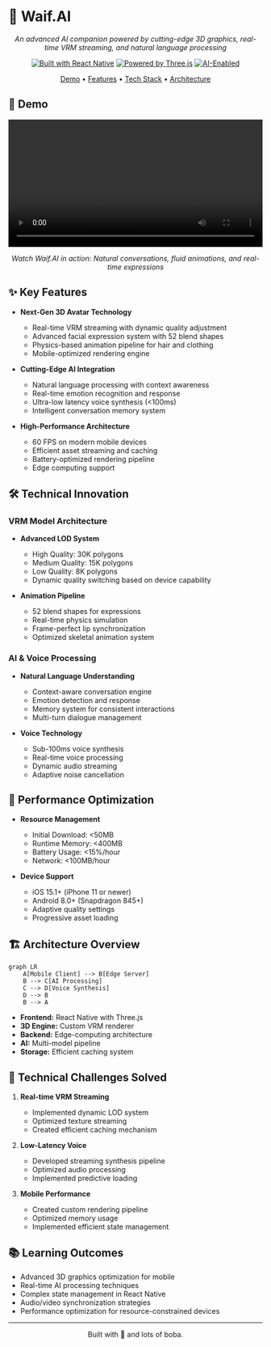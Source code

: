 # 🌟 Waif.AI

<div align="center">

*An advanced AI companion powered by cutting-edge 3D graphics, real-time VRM streaming, and natural language processing*

[![Built with React Native](https://img.shields.io/badge/Built_with-React_Native-61dafb.svg)](https://reactnative.dev/)
[![Powered by Three.js](https://img.shields.io/badge/Powered_by-Three.js-049EF4.svg)](https://threejs.org/)
[![AI-Enabled](https://img.shields.io/badge/AI-Enabled-765AFF.svg)](https://example.com)

[Demo](#-demo) • [Features](#-features) • [Tech Stack](#-tech-stack) • [Architecture](#-architecture)

</div>

## 🎥 Demo

<div align="center">
<video width="100%" controls>
  <source src="demo.mp4" type="video/mp4">
</video>

*Watch Waif.AI in action: Natural conversations, fluid animations, and real-time expressions*
</div>

## ✨ Key Features

- **Next-Gen 3D Avatar Technology**
  - Real-time VRM streaming with dynamic quality adjustment
  - Advanced facial expression system with 52 blend shapes
  - Physics-based animation pipeline for hair and clothing
  - Mobile-optimized rendering engine
  
- **Cutting-Edge AI Integration**
  - Natural language processing with context awareness
  - Real-time emotion recognition and response
  - Ultra-low latency voice synthesis (<100ms)
  - Intelligent conversation memory system
  
- **High-Performance Architecture**
  - 60 FPS on modern mobile devices
  - Efficient asset streaming and caching
  - Battery-optimized rendering pipeline
  - Edge computing support

## 🛠️ Technical Innovation

### VRM Model Architecture
- **Advanced LOD System**
  - High Quality: 30K polygons
  - Medium Quality: 15K polygons
  - Low Quality: 8K polygons
  - Dynamic quality switching based on device capability

- **Animation Pipeline**
  - 52 blend shapes for expressions
  - Real-time physics simulation
  - Frame-perfect lip synchronization
  - Optimized skeletal animation system

### AI & Voice Processing
- **Natural Language Understanding**
  - Context-aware conversation engine
  - Emotion detection and response
  - Memory system for consistent interactions
  - Multi-turn dialogue management

- **Voice Technology**
  - Sub-100ms voice synthesis
  - Real-time voice processing
  - Dynamic audio streaming
  - Adaptive noise cancellation

## 📱 Performance Optimization

- **Resource Management**
  - Initial Download: <50MB
  - Runtime Memory: <400MB
  - Battery Usage: <15%/hour
  - Network: <100MB/hour

- **Device Support**
  - iOS 15.1+ (iPhone 11 or newer)
  - Android 8.0+ (Snapdragon 845+)
  - Adaptive quality settings
  - Progressive asset loading

## 🏗️ Architecture Overview

```mermaid
graph LR
    A[Mobile Client] --> B[Edge Server]
    B --> C[AI Processing]
    C --> D[Voice Synthesis]
    D --> B
    B --> A
```

- **Frontend:** React Native with Three.js
- **3D Engine:** Custom VRM renderer
- **Backend:** Edge-computing architecture
- **AI:** Multi-model pipeline
- **Storage:** Efficient caching system

## 🔧 Technical Challenges Solved

1. **Real-time VRM Streaming**
   - Implemented dynamic LOD system
   - Optimized texture streaming
   - Created efficient caching mechanism

2. **Low-Latency Voice**
   - Developed streaming synthesis pipeline
   - Optimized audio processing
   - Implemented predictive loading

3. **Mobile Performance**
   - Created custom rendering pipeline
   - Optimized memory usage
   - Implemented efficient state management

## 📚 Learning Outcomes

- Advanced 3D graphics optimization for mobile
- Real-time AI processing techniques
- Complex state management in React Native
- Audio/video synchronization strategies
- Performance optimization for resource-constrained devices

---
<div align="center">
Built with 💜 and lots of boba.
</div>
